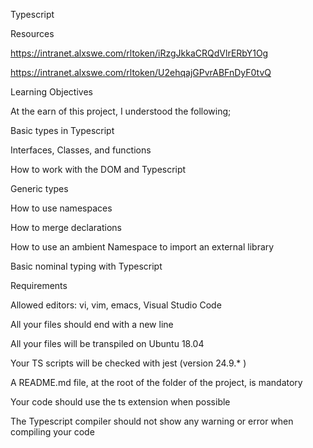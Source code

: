 Typescript

Resources

https://intranet.alxswe.com/rltoken/iRzgJkkaCRQdVlrERbY1Og

https://intranet.alxswe.com/rltoken/U2ehqajGPvrABFnDyF0tvQ


Learning Objectives

At the earn of this project, I understood the following;


Basic types in Typescript

Interfaces, Classes, and functions

How to work with the DOM and Typescript

Generic types

How to use namespaces

How to merge declarations

How to use an ambient Namespace to import an external library

Basic nominal typing with Typescript


Requirements

Allowed editors: vi, vim, emacs, Visual Studio Code

All your files should end with a new line

All your files will be transpiled on Ubuntu 18.04

Your TS scripts will be checked with jest (version 24.9.* )

A README.md file, at the root of the folder of the project, is mandatory

Your code should use the ts extension when possible

The Typescript compiler should not show any warning or error when compiling your code
